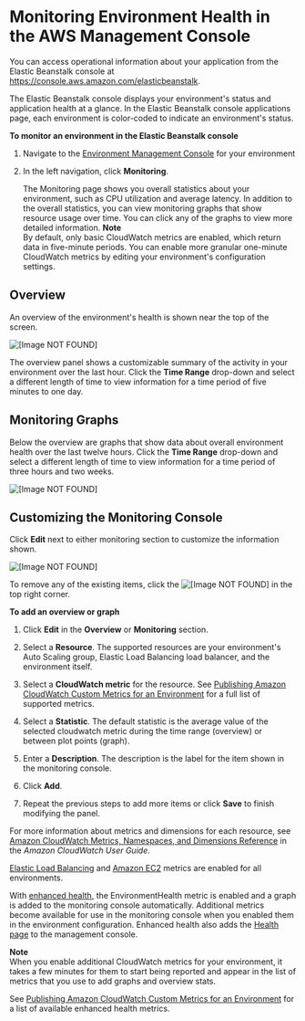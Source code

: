 # Monitoring Environment Health in the AWS Management Console<a name="environment-health-console"></a>

You can access operational information about your application from the Elastic Beanstalk console at [https://console\.aws\.amazon\.com/elasticbeanstalk](https://console.aws.amazon.com/elasticbeanstalk)\. 

The Elastic Beanstalk console displays your environment's status and application health at a glance\. In the Elastic Beanstalk console applications page, each environment is color\-coded to indicate an environment's status\.

**To monitor an environment in the Elastic Beanstalk console**

1. Navigate to the [Environment Management Console](environments-console.md) for your environment

1. In the left navigation, click **Monitoring**\.

   The Monitoring page shows you overall statistics about your environment, such as CPU utilization and average latency\. In addition to the overall statistics, you can view monitoring graphs that show resource usage over time\. You can click any of the graphs to view more detailed information\.
**Note**  
By default, only basic CloudWatch metrics are enabled, which return data in five\-minute periods\. You can enable more granular one\-minute CloudWatch metrics by editing your environment's configuration settings\. 

## Overview<a name="environment-health-console-overview"></a>

An overview of the environment's health is shown near the top of the screen\.

![\[Image NOT FOUND\]](http://docs.aws.amazon.com/elasticbeanstalk/latest/dg/images/enhanced-health-overview.png)

The overview panel shows a customizable summary of the activity in your environment over the last hour\. Click the **Time Range** drop\-down and select a different length of time to view information for a time period of five minutes to one day\.

## Monitoring Graphs<a name="environment-health-console-graphs"></a>

Below the overview are graphs that show data about overall environment health over the last twelve hours\. Click the **Time Range** drop\-down and select a different length of time to view information for a time period of three hours and two weeks\.

![\[Image NOT FOUND\]](http://docs.aws.amazon.com/elasticbeanstalk/latest/dg/images/enhanced-health-monitoring.png)

## Customizing the Monitoring Console<a name="environment-health-console-customize"></a>

Click **Edit** next to either monitoring section to customize the information shown\.

![\[Image NOT FOUND\]](http://docs.aws.amazon.com/elasticbeanstalk/latest/dg/images/health-monitoring-customize.png)

To remove any of the existing items, click the ![\[Image NOT FOUND\]](http://docs.aws.amazon.com/elasticbeanstalk/latest/dg/images/x.png) in the top right corner\.

**To add an overview or graph**

1. Click **Edit** in the **Overview** or **Monitoring** section\.

1. Select a **Resource**\. The supported resources are your environment's Auto Scaling group, Elastic Load Balancing load balancer, and the environment itself\.

1. Select a **CloudWatch metric** for the resource\. See [Publishing Amazon CloudWatch Custom Metrics for an Environment](health-enhanced-cloudwatch.md) for a full list of supported metrics\.

1. Select a **Statistic**\. The default statistic is the average value of the selected cloudwatch metric during the time range \(overview\) or between plot points \(graph\)\.

1. Enter a **Description**\. The description is the label for the item shown in the monitoring console\.

1. Click **Add**\.

1. Repeat the previous steps to add more items or click **Save** to finish modifying the panel\.

For more information about metrics and dimensions for each resource, see [Amazon CloudWatch Metrics, Namespaces, and Dimensions Reference](https://docs.aws.amazon.com/AmazonCloudWatch/latest/DeveloperGuide/CW_Support_For_AWS.html) in the *Amazon CloudWatch User Guide*\.

[Elastic Load Balancing](https://docs.aws.amazon.com/AmazonCloudWatch/latest/DeveloperGuide/elb-metricscollected.html) and [Amazon EC2](https://docs.aws.amazon.com/AmazonCloudWatch/latest/DeveloperGuide/ec2-metricscollected.html) metrics are enabled for all environments\.

With [enhanced health](health-enhanced.md), the EnvironmentHealth metric is enabled and a graph is added to the monitoring console automatically\. Additional metrics become available for use in the monitoring console when you enabled them in the environment configuration\. Enhanced health also adds the [Health page](health-enhanced-console.md#health-enhanced-console-healthpage) to the management console\.

**Note**  
When you enable additional CloudWatch metrics for your environment, it takes a few minutes for them to start being reported and appear in the list of metrics that you use to add graphs and overview stats\.

See [Publishing Amazon CloudWatch Custom Metrics for an Environment](health-enhanced-cloudwatch.md) for a list of available enhanced health metrics\.